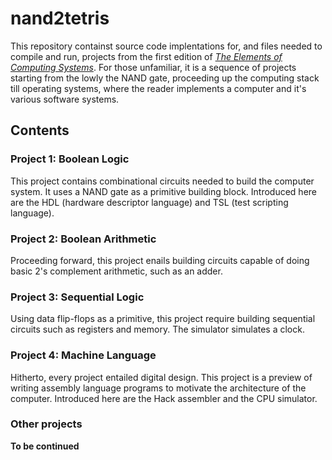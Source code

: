 # nand2tetris

This repository containst source code implentations for, and files needed to compile and run, projects from the first edition of [*The Elements of Computing Systems*](https://www.nand2tetris.org/). For those unfamiliar, it is a sequence of projects starting from the lowly the NAND gate, proceeding up the computing stack till operating systems, where the reader implements a computer and it's various software systems.

## Contents ##

### Project 1: Boolean Logic ###

This project contains combinational circuits needed to build the computer system. It uses a NAND gate as a primitive building block. Introduced here are the HDL (hardware descriptor language) and TSL (test scripting language).

### Project 2: Boolean Arithmetic ###

Proceeding forward, this project enails building circuits capable of doing basic 2's complement arithmetic, such as an adder.

### Project 3: Sequential Logic ###

Using data flip-flops as a primitive, this project require building sequential circuits such as registers and memory. The simulator simulates a clock.

### Project 4: Machine Language ###

Hitherto, every project entailed digital design. This project is a preview of writing assembly language programs to motivate the architecture of the computer. Introduced here are the Hack assembler and the CPU simulator.

### Other projects ###

**To be continued**
